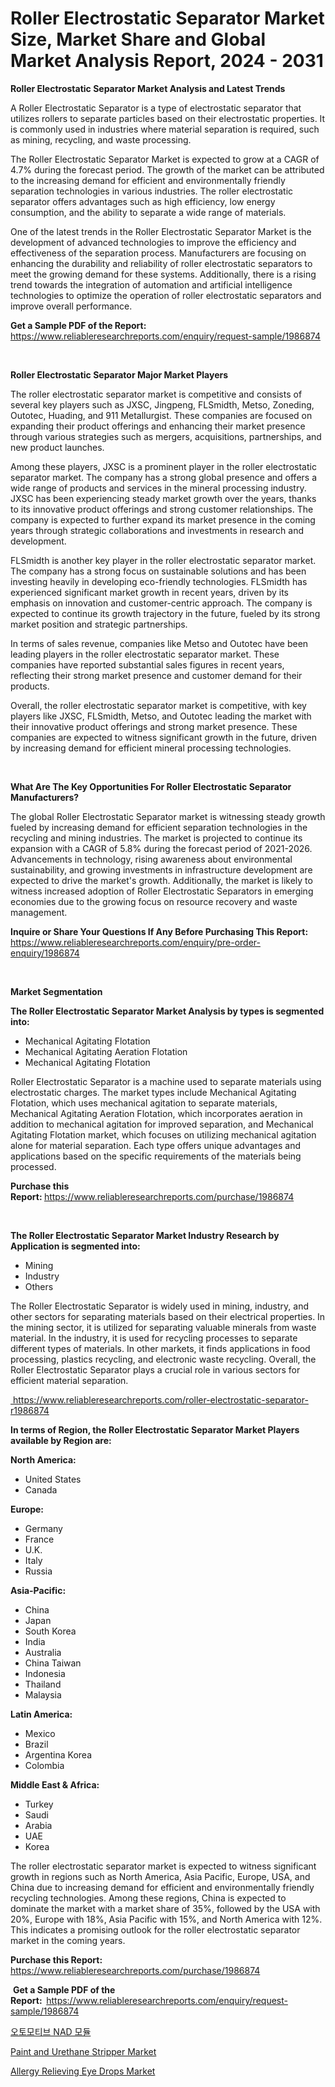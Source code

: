 <p><h1>Roller Electrostatic Separator Market Size, Market Share and Global Market Analysis Report, 2024 - 2031</h1></p><p><strong>Roller Electrostatic Separator Market Analysis and Latest Trends</strong></p>
<p><p>A Roller Electrostatic Separator is a type of electrostatic separator that utilizes rollers to separate particles based on their electrostatic properties. It is commonly used in industries where material separation is required, such as mining, recycling, and waste processing.</p><p>The Roller Electrostatic Separator Market is expected to grow at a CAGR of 4.7% during the forecast period. The growth of the market can be attributed to the increasing demand for efficient and environmentally friendly separation technologies in various industries. The roller electrostatic separator offers advantages such as high efficiency, low energy consumption, and the ability to separate a wide range of materials.</p><p>One of the latest trends in the Roller Electrostatic Separator Market is the development of advanced technologies to improve the efficiency and effectiveness of the separation process. Manufacturers are focusing on enhancing the durability and reliability of roller electrostatic separators to meet the growing demand for these systems. Additionally, there is a rising trend towards the integration of automation and artificial intelligence technologies to optimize the operation of roller electrostatic separators and improve overall performance.</p></p>
<p><strong>Get a Sample PDF of the Report:&nbsp;</strong> <a href="https://www.reliableresearchreports.com/enquiry/request-sample/1986874">https://www.reliableresearchreports.com/enquiry/request-sample/1986874</a></p>
<p>&nbsp;</p>
<p><strong>Roller Electrostatic Separator Major Market Players</strong></p>
<p><p>The roller electrostatic separator market is competitive and consists of several key players such as JXSC, Jingpeng, FLSmidth, Metso, Zoneding, Outotec, Huading, and 911 Metallurgist. These companies are focused on expanding their product offerings and enhancing their market presence through various strategies such as mergers, acquisitions, partnerships, and new product launches.</p><p>Among these players, JXSC is a prominent player in the roller electrostatic separator market. The company has a strong global presence and offers a wide range of products and services in the mineral processing industry. JXSC has been experiencing steady market growth over the years, thanks to its innovative product offerings and strong customer relationships. The company is expected to further expand its market presence in the coming years through strategic collaborations and investments in research and development.</p><p>FLSmidth is another key player in the roller electrostatic separator market. The company has a strong focus on sustainable solutions and has been investing heavily in developing eco-friendly technologies. FLSmidth has experienced significant market growth in recent years, driven by its emphasis on innovation and customer-centric approach. The company is expected to continue its growth trajectory in the future, fueled by its strong market position and strategic partnerships.</p><p>In terms of sales revenue, companies like Metso and Outotec have been leading players in the roller electrostatic separator market. These companies have reported substantial sales figures in recent years, reflecting their strong market presence and customer demand for their products.</p><p>Overall, the roller electrostatic separator market is competitive, with key players like JXSC, FLSmidth, Metso, and Outotec leading the market with their innovative product offerings and strong market presence. These companies are expected to witness significant growth in the future, driven by increasing demand for efficient mineral processing technologies.</p></p>
<p>&nbsp;</p>
<p><strong>What Are The Key Opportunities For Roller Electrostatic Separator Manufacturers?</strong></p>
<p><p>The global Roller Electrostatic Separator market is witnessing steady growth fueled by increasing demand for efficient separation technologies in the recycling and mining industries. The market is projected to continue its expansion with a CAGR of 5.8% during the forecast period of 2021-2026. Advancements in technology, rising awareness about environmental sustainability, and growing investments in infrastructure development are expected to drive the market's growth. Additionally, the market is likely to witness increased adoption of Roller Electrostatic Separators in emerging economies due to the growing focus on resource recovery and waste management.</p></p>
<p><strong>Inquire or Share Your Questions If Any Before Purchasing This Report:</strong> <a href="https://www.reliableresearchreports.com/enquiry/pre-order-enquiry/1986874">https://www.reliableresearchreports.com/enquiry/pre-order-enquiry/1986874</a></p>
<p>&nbsp;</p>
<p><strong>Market Segmentation</strong></p>
<p><strong>The Roller Electrostatic Separator Market Analysis by types is segmented into:</strong></p>
<p><ul><li>Mechanical Agitating Flotation</li><li>Mechanical Agitating Aeration Flotation</li><li>Mechanical Agitating Flotation</li></ul></p>
<p><p>Roller Electrostatic Separator is a machine used to separate materials using electrostatic charges. The market types include Mechanical Agitating Flotation, which uses mechanical agitation to separate materials, Mechanical Agitating Aeration Flotation, which incorporates aeration in addition to mechanical agitation for improved separation, and Mechanical Agitating Flotation market, which focuses on utilizing mechanical agitation alone for material separation. Each type offers unique advantages and applications based on the specific requirements of the materials being processed.</p></p>
<p><strong>Purchase this Report:&nbsp;</strong><a href="https://www.reliableresearchreports.com/purchase/1986874">https://www.reliableresearchreports.com/purchase/1986874</a></p>
<p>&nbsp;</p>
<p><strong>The Roller Electrostatic Separator Market Industry Research by Application is segmented into:</strong></p>
<p><ul><li>Mining</li><li>Industry</li><li>Others</li></ul></p>
<p><p>The Roller Electrostatic Separator is widely used in mining, industry, and other sectors for separating materials based on their electrical properties. In the mining sector, it is utilized for separating valuable minerals from waste material. In the industry, it is used for recycling processes to separate different types of materials. In other markets, it finds applications in food processing, plastics recycling, and electronic waste recycling. Overall, the Roller Electrostatic Separator plays a crucial role in various sectors for efficient material separation.</p></p>
<p><a href="https://www.reliableresearchreports.com/roller-electrostatic-separator-r1986874">&nbsp;https://www.reliableresearchreports.com/roller-electrostatic-separator-r1986874</a></p>
<p><strong>In terms of Region, the Roller Electrostatic Separator Market Players available by Region are:</strong></p>
<p>
    <p> <strong> North America: </strong>
        <ul>
            <li>United States</li>
            <li>Canada</li>
        </ul>
        </p> 
    <p> <strong> Europe: </strong>
        <ul>
            <li>Germany</li>
            <li>France</li>
            <li>U.K.</li>
            <li>Italy</li>
            <li>Russia</li>
        </ul>
        </p> 
    <p> <strong> Asia-Pacific: </strong>
        <ul>
            <li>China</li>
            <li>Japan</li>
            <li>South Korea</li>
            <li>India</li>
            <li>Australia</li>
            <li>China Taiwan</li>
            <li>Indonesia</li>
            <li>Thailand</li>
            <li>Malaysia</li>
        </ul>
        </p> 
    <p> <strong> Latin America: </strong>
        <ul>
            <li>Mexico</li>
            <li>Brazil</li>
            <li>Argentina Korea</li>
            <li>Colombia</li>
        </ul>
        </p> 
    <p> <strong> Middle East & Africa: </strong>
        <ul>
            <li>Turkey</li>
            <li>Saudi</li>
            <li>Arabia</li>
            <li>UAE</li>
            <li>Korea</li>
        </ul>
    </p>
    </p>
<p><p>The roller electrostatic separator market is expected to witness significant growth in regions such as North America, Asia Pacific, Europe, USA, and China due to increasing demand for efficient and environmentally friendly recycling technologies. Among these regions, China is expected to dominate the market with a market share of 35%, followed by the USA with 20%, Europe with 18%, Asia Pacific with 15%, and North America with 12%. This indicates a promising outlook for the roller electrostatic separator market in the coming years.</p></p>
<p><strong>Purchase this Report: </strong><a href="https://www.reliableresearchreports.com/purchase/1986874">https://www.reliableresearchreports.com/purchase/1986874</a></p>
<p>&nbsp;<strong>Get a Sample PDF of the Report:&nbsp;&nbsp;</strong><a href="https://www.reliableresearchreports.com/enquiry/request-sample/1986874">https://www.reliableresearchreports.com/enquiry/request-sample/1986874</a></p>
<p><strong></strong></p>
<p><p><a href="https://github.com/konokaryan/Market-Research-Report-List-1/blob/main/1618962178202.md">오토모티브 NAD 모듈</a></p><p><a href="https://www.linkedin.com/pulse/global-paint-urethane-stripper-market-size-amp-share-analysis-gs0ye">Paint and Urethane Stripper Market</a></p><p><a href="https://www.linkedin.com/pulse/allergy-relieving-eye-drops-market-share-amp-analysis--w6vve">Allergy Relieving Eye Drops Market</a></p></p>